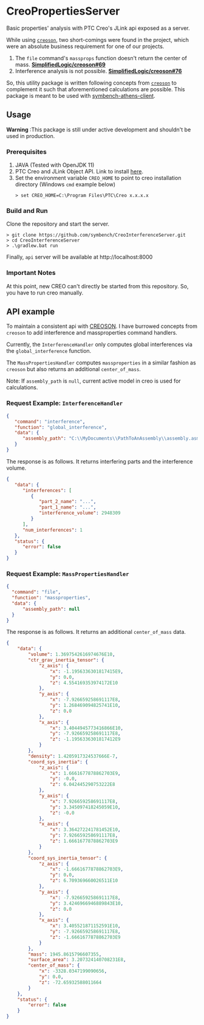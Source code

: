 # CreoPropertiesServer

Basic properties' analysis with PTC Creo's JLink api exposed as a server.

While using [`creoson`](https://github.com/SimplifiedLogic/creoson), two short-comings were found in the project, which were an absolute business requirement for one of our projects.

1. The `file` command's `massprops` function doesn't return the center of mass. [**SimplifiedLogic/creoson#69**](https://github.com/SimplifiedLogic/creoson/issues/69)
2. Interference analysis is not possible. [**SimplifiedLogic/creoson#76**](https://github.com/SimplifiedLogic/creoson/issues/76)

So, this utility package is written following concepts from [`creoson`](https://github.com/SimplifiedLogic/creoson) to complement it such that aforementioned calculations are possible.
This package is meant to be used with [symbench-athens-client](https://github.com/symbench/symbench-athens-client).

## Usage
**Warning** :This package is still under active development and shouldn't be used in production.

### Prerequisites
1. JAVA (Tested with OpenJDK 11)
2. PTC Creo and JLink Object API. Link to install [here](http://simplifiedlogic.com/how-to-install-jlink-for-creo).
3. Set the environment variable `CREO_HOME` to point to creo installation directory (Windows `cmd` example below)
    ```shell
    > set CREO_HOME=C:\Program Files\PTC\Creo x.x.x.x
    ```
   
### Build and Run
Clone the repository and start the server.

```shell
> git clone https://github.com/symbench/CreoInterferenceServer.git
> cd CreoInterferenceServer
> .\gradlew.bat run
```

Finally, `api` server will be available at http://localhost:8000


### Important Notes
At this point, new CREO can't directly be started from this repository. So, you have to run creo manually.


## API example
To maintain a consistent api with [CREOSON](https://github.com/SimplifiedLogic/creoson). I have burrowed concepts from `creoson` to add interference and massproperties command handlers.

Currently, the `InterferenceHandler` only computes global interferences via the `global_interference` function.

The `MassPropertiesHandler` computes `massproperties` in a similar fashion as `creoson` but also returns an additional `center_of_mass`.

Note: If `assembly_path` is `null`, current active model in creo is used for calculations.

### Request Example: `InterferenceHandler`

```json
{
   "command": "interference", 
   "function": "global_interference",
   "data": {
      "assembly_path": "C:\\MyDocuments\\PathToAnAssembly\\assembly.asm"
   }
}
```

The response is as follows. It returns interfering parts and the interference volume.

```json
{
   "data": {
      "interferences": [
         {
            "part_2_name": "...",
            "part_1_name": "...",
            "interference_volume": 2948309
         }
      ],
      "num_interferences": 1
   },
   "status": {
      "error": false
   }
}
```

### Request Example: `MassPropertiesHandler`
```json
{
  "command": "file",
  "function": "massproperties",
  "data": {
      "assembly_path": null
  }
}
```

The response is as follows. It returns an additional `center_of_mass` data.

```json
{
    "data": {
        "volume": 1.3697542616974676E10,
        "ctr_grav_inertia_tensor": {
            "z_axis": {
                "x": -1.1956336301817415E9,
                "y": 0.0,
                "z": 4.554169353974172E10
            },
            "y_axis": {
                "x": -7.926659258691117E8,
                "y": 1.268469094825741E10,
                "z": 0.0
            },
            "x_axis": {
                "x": 3.4044945773416866E10,
                "y": -7.926659258691117E8,
                "z": -1.1956336301817412E9
            }
        },
        "density": 1.4205917324537666E-7,
        "coord_sys_inertia": {
            "z_axis": {
                "x": 1.6661677878862703E9,
                "y": -0.0,
                "z": 6.042445290753222E8
            },
            "y_axis": {
                "x": 7.926659258691117E8,
                "y": 3.345097418245059E10,
                "z": -0.0
            },
            "x_axis": {
                "x": 3.364272241781452E10,
                "y": 7.926659258691117E8,
                "z": 1.6661677878862703E9
            }
        },
        "coord_sys_inertia_tensor": {
            "z_axis": {
                "x": -1.6661677878862703E9,
                "y": 0.0,
                "z": 6.709369660026511E10
            },
            "y_axis": {
                "x": -7.926659258691117E8,
                "y": 3.4246966946889843E10,
                "z": 0.0
            },
            "x_axis": {
                "x": 3.405521871152591E10,
                "y": -7.926659258691117E8,
                "z": -1.6661677878862703E9
            }
        },
        "mass": 1945.8615796607355,
        "surface_area": 3.207324140708231E8,
        "center_of_mass": {
            "x": -3328.0347199090656,
            "y": 0.0,
            "z": -72.65932588011664
        }
    },
    "status": {
        "error": false
    }
}
```
